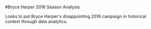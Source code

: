 #Bryce Harper 2016 Season Analysis

Looks to put Bryce Harper's disappointing 2016 campaign in historical context through data analytics.
